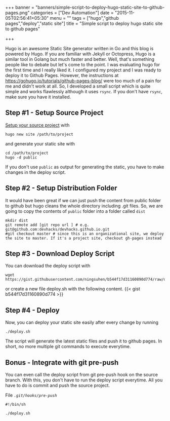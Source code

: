 +++
banner = "banners/simple-script-to-deploy-hugo-static-site-to-github-pages.png"
categories = ["Dev Automation"]
date = "2015-11-05T02:56:41+05:30"
menu = ""
tags = ["hugo","github pages","deploy","static site"]
title = "Simple script to deploy hugo static site to github pages"

+++

Hugo is an awesome Static Site generator written in Go and this blog is powered by Hugo. If you are familiar with Jekyll or Octopress, Hugo is a similar tool in Golang but much faster and better. Well, that's something people like to debate but let's come to the point. I was evaluating hugo for the first time and I really liked it. I configured my project and I was ready to deploy it to Github Pages. However, the instructions at https://gohugo.io/tutorials/github-pages-blog/ were too much of a pain for me and didn't work at all. So, I developed a small script which is quite simple and works flawlessly although it uses `rsync`. If you don't have `rsync`, make sure you have it installed. 

Step #1 - Setup Source Project
----
[Setup your source project](https://gohugo.io/overview/quickstart/) with 
```
hugo new site /path/to/project
```
and generate your static site with
```
cd /path/to/project
hugo -d public
```
If you don't use `public` as output for generating the static, you have to make changes in the deploy script.

Step #2 - Setup Distribution Folder
----
It would have been great if we can just push the content from public folder to github but hugo cleans the whole directory including .git files. So, we are going to copy the contents of `public` folder into a folder called `dist`
```
mkdir dist
git remote add [git repo url ] # e.g. git@github.com:devhacks/devhacks.github.io.git
#git checkout master # since this is an organizational site, we deploy the site to master. If it's a project site, checkout gh-pages instead
```

Step #3 - Download Deploy Script
----
You can download the deploy script with 
```
wget https://gist.githubusercontent.com/ningsuhen/b544f17d31160890d774/raw/deploy.sh
```
or create a new file deploy.sh with the following content.
 {{< gist b544f17d31160890d774 >}} 

Step #4 - Deploy
----
Now, you can deploy your static site easily after every change by running 
```
./deploy.sh
```
The script will generate the latest static files and push it to github pages. In short, no more multiple git commands to execute everytime.

Bonus - Integrate with git pre-push
----
You can even call the deploy script from git pre-push hook on the source branch. With this, you don't have to run the deploy script everytime. All you have to do is commit and push the source project.

File *`.git/hooks/pre-push`*
```
#!/bin/sh

./deploy.sh

```



